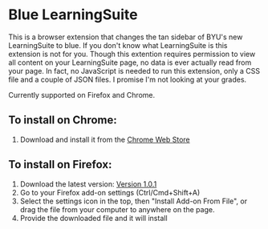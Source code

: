 # Blue LearningSuite #
This is a browser extension that changes the tan sidebar of BYU's new LearningSuite to blue. If you don't know what LearningSuite is this extension is not for you.
Though this extention requires permission to view all content on your LearningSuite page, no data is ever actually read from your page. In fact, no JavaScript is needed to run this extension, only a CSS file and a couple of JSON files. I promise I'm not looking at your grades.

Currently supported on Firefox and Chrome.

## To install on Chrome: ##
1. Download and install it from the [Chrome Web Store](https://chrome.google.com/webstore/detail/blue-learningsuite/ifjbpipffhdamlilfnndipnjmhpmimgf?hl=en&authuser=1)

## To install on Firefox: ##
1. Download the latest version: <a href="https://github.com/arnpag/Blue_LearningSuite/blob/main/versions/learningsuite-1.-.1-fx.xpi?raw=true" download="learningsuite-1.-.1-fx.xpi">Version 1.0.1</a>
2. Go to your Firefox add-on settings (Ctrl/Cmd+Shift+A)
3. Select the settings icon in the top, then "Install Add-on From File", or drag the file from your computer to anywhere on the page.
4. Provide the downloaded file and it will install
